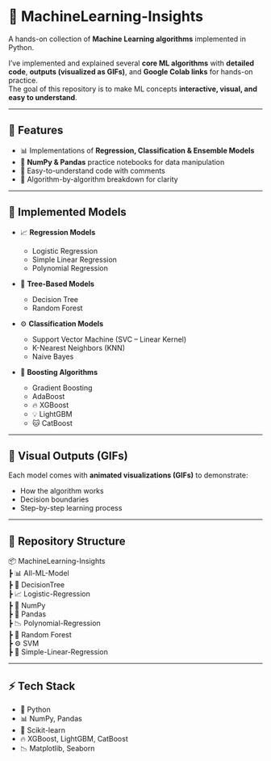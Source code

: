 # 🤖 MachineLearning-Insights

A hands-on collection of **Machine Learning algorithms** implemented in Python.  

I’ve implemented and explained several **core ML algorithms** with **detailed code**, **outputs (visualized as GIFs)**, and **Google Colab links** for hands-on practice.  
The goal of this repository is to make ML concepts **interactive, visual, and easy to understand**.

---

## 🚀 Features  
- 📊 Implementations of **Regression, Classification & Ensemble Models**  
- 🧮 **NumPy & Pandas** practice notebooks for data manipulation  
- 📘 Easy-to-understand code with comments  
- 🔬 Algorithm-by-algorithm breakdown for clarity  

---

## 📌 Implemented Models

- 📈 **Regression Models**
  - Logistic Regression
  - Simple Linear Regression
  - Polynomial Regression

- 🌳 **Tree-Based Models**
  - Decision Tree
  - Random Forest

- ⚙️ **Classification Models**
  - Support Vector Machine (SVC – Linear Kernel)
  - K-Nearest Neighbors (KNN)
  - Naive Bayes

- 🚀 **Boosting Algorithms**
  - Gradient Boosting
  - AdaBoost
  - 🔥 XGBoost
  - 💡 LightGBM
  - 🐱 CatBoost

---

## 🎥 Visual Outputs (GIFs)

Each model comes with **animated visualizations (GIFs)** to demonstrate:
- How the algorithm works
- Decision boundaries
- Step-by-step learning process

---

## 📂 Repository Structure

📦 MachineLearning-Insights  
 ┣ 📊 All-ML-Model  
 ┣ 🌳 DecisionTree  
 ┣ 📈 Logistic-Regression  
 ┣ 🔢 NumPy  
 ┣ 🐼 Pandas  
 ┣ 📉 Polynomial-Regression  
 ┣ 🌲 Random Forest  
 ┣ ⚙️ SVM  
 ┣ 📏 Simple-Linear-Regression  
 
 ---

## ⚡ Tech Stack  
- 🐍 Python  
- 📊 NumPy, Pandas  
- 📘 Scikit-learn  
- 🔥 XGBoost, LightGBM, CatBoost  
- 📉 Matplotlib, Seaborn  
